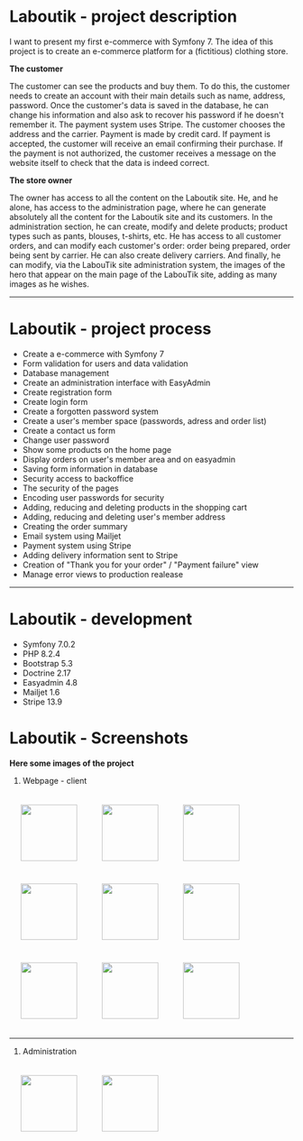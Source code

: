 # Laboutik - project description

I want to present my first e-commerce with Symfony 7.
The idea of this project is to create an e-commerce platform for a (fictitious) clothing store.

**The customer**

The customer can see the products and buy them. To do this, the customer needs to create an account with their main details such as name, address, password. Once the customer's data is saved in the database, he can change his information and also ask to recover his password if he doesn't remember it.
The payment system uses Stripe. The customer chooses the address and the carrier. Payment is made by credit card. If payment is accepted, the customer will receive an email confirming their purchase. If the payment is not authorized, the customer receives a message on the website itself to check that the data is indeed correct.

**The store owner**

The owner has access to all the content on the Laboutik site. He, and he alone, has access to the administration page, where he can generate absolutely all the content for the Laboutik site and its customers.
In the administration section, he can create, modify and delete products; product types such as pants, blouses, t-shirts, etc. He has access to all customer orders, and can modify each customer's order: order being prepared, order being sent by carrier. He can also create delivery carriers. And finally, he can modify, via the LabouTik site administration system, the images of the hero that appear on the main page of the LabouTik site, adding as many images as he wishes.

<hr/>

# Laboutik - project process

- Create a e-commerce with Symfony 7
- Form validation for users and data validation
- Database management
- Create an administration interface with EasyAdmin
- Create registration form
- Create login form
- Create a forgotten password system
- Create a user's member space (passwords, adress and order list)
- Create a contact us form
- Change user password
- Show some products on the home page
- Display orders on user's member area and on easyadmin
- Saving form information in database
- Security access to backoffice
- The security of the pages
- Encoding user passwords for security
- Adding, reducing and deleting products in the shopping cart
- Adding, reducing and deleting user's member address
- Creating the order summary
- Email system using Mailjet
- Payment system using Stripe
- Adding delivery information sent to Stripe
- Creation of "Thank you for your order" / "Payment failure" view
- Manage error views to production realease

<hr/>

# Laboutik - development

- Symfony 7.0.2
- PHP 8.2.4
- Bootstrap 5.3
- Doctrine 2.17
- Easyadmin 4.8
- Mailjet 1.6
- Stripe 13.9

# Laboutik - Screenshots

**Here some images of the project**

1. Webpage - client

  <img src="./public/assets/screenshots/home.jpg" width="100" style="margin:20px"/>
  <img src="./public/assets/screenshots/nos_produits.jpg" width="100" style="margin:20px"/>
  <img src="./public/assets/screenshots/produit.jpg" width="100" style="margin:20px"/>

  <img src="./public/assets/screenshots/mon_panier.jpg" width="100" style="margin:20px"/>
  <img src="./public/assets/screenshots/recapitulatif.jpg" width="100" style="margin:20px"/>
  <img src="./public/assets/screenshots/payment.jpg" width="100" style="margin:20px"/>
  <img src="./public/assets/screenshots/mes_commandes.jpg" width="100" style="margin:20px"/>
  <img src="./public/assets/screenshots/ma_commande.jpg" width="100" style="margin:20px"/>
  <img src="./public/assets/screenshots/mon_compte.jpg" width="100" style="margin:20px"/>

<hr/>

1. Administration

<img src="./public/assets/screenshots/products.jpg" width="100" style="margin:20px"/>
<img src="./public/assets/screenshots/category.jpg" width="100" style="margin:20px"/>
